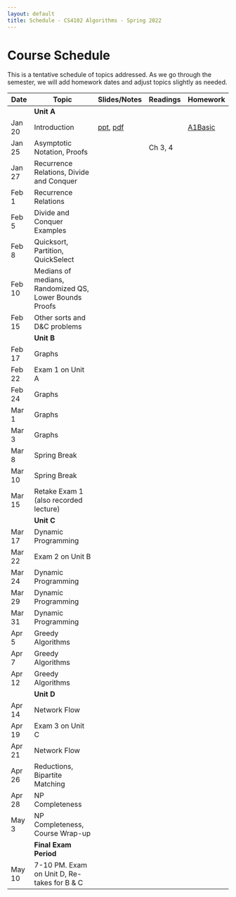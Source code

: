 ```yaml
---
layout: default
title: Schedule - CS4102 Algorithms - Spring 2022 
---
```


# Course Schedule

This is a tentative schedule of topics addressed.  As we go through the semester, we will add homework dates and adjust topics slightly as needed.

| Date    | Topic                                    | Slides/Notes | Readings | Homework |
| ------- | ------                                   | -----        | ------   | -------  |
|         | **Unit A**                               |              |          |          |
| Jan 20  | Introduction                             | [ppt](cs4102-L1-intro.pptx), [pdf](cs4102-L1-intro.pdf) |          | [A1Basic](../homework/index.html)        |
| Jan 25  | Asymptotic Notation, Proofs              |              | Ch 3, 4  |          |
| Jan 27  | Recurrence Relations, Divide and Conquer |              |          |          |
| Feb 1   | Recurrence Relations                     |              |          |          |
| Feb 5   | Divide and Conquer Examples              |              |          |          |
| Feb 8   | Quicksort, Partition, QuickSelect        |              |          |          |
| Feb 10  | Medians of medians, Randomized QS, Lower Bounds Proofs              |              |          |          |
| Feb 15  | Other sorts and D&C problems             |              |          |          |
|         | **Unit B**                               |              |          |          |
| Feb 17  | Graphs                                   |              |          |          |
| Feb 22  | Exam 1 on Unit A                         |              |          |          |
| Feb 24  | Graphs                                   |              |          |          |
| Mar 1   | Graphs                                   |              |          |          |
| Mar 3   | Graphs                                   |              |          |          |
| Mar 8   | Spring Break                             |              |          |          |
| Mar 10  | Spring Break                             |              |          |          |
| Mar 15  | Retake Exam 1 (also recorded lecture)    |              |          |          |
|         | **Unit C**                               |              |          |          |
| Mar 17  | Dynamic Programming                      |              |          |          |
| Mar 22  | Exam 2 on Unit B                         |              |          |          |
| Mar 24  | Dynamic Programming                      |              |          |          |
| Mar 29  | Dynamic Programming                      |              |          |          |
| Mar 31  | Dynamic Programming                      |              |          |          |
| Apr 5   | Greedy Algorithms                        |              |          |          |
| Apr 7   | Greedy Algorithms                        |              |          |          |
| Apr 12  | Greedy Algorithms                        |              |          |          |
|         | **Unit D**                               |              |          |          |
| Apr 14  | Network Flow                             |              |          |          |
| Apr 19  | Exam 3 on Unit C                         |              |          |          |
| Apr 21  | Network Flow                             |              |          |          |
| Apr 26  | Reductions, Bipartite Matching           |              |          |          |
| Apr 28  | NP Completeness	                         |              |          |          |
| May 3   | NP Completeness, Course Wrap-up          |              |          |          |
|         | **Final Exam Period**                    |              |          |          |
| May 10  | 7-10 PM. Exam on Unit D, Re-takes for B & C    |              |          |          |
